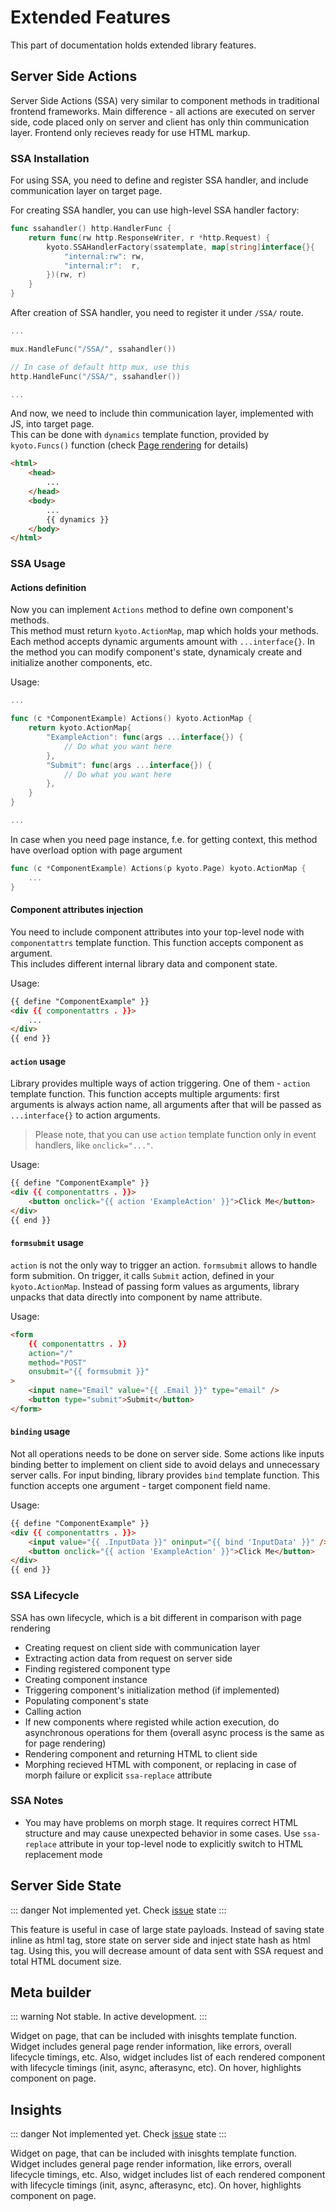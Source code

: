 # Extended Features

This part of documentation holds extended library features.

## Server Side Actions

Server Side Actions (SSA) very similar to component methods in traditional frontend frameworks.
Main difference - all actions are executed on server side, code placed only on server and client has only thin communication layer.
Frontend only recieves ready for use HTML markup.  

### SSA Installation

For using SSA, you need to define and register SSA handler, and include communication layer on target page.  

For creating SSA handler, you can use high-level SSA handler factory:

```go
func ssahandler() http.HandlerFunc {
    return func(rw http.ResponseWriter, r *http.Request) {
        kyoto.SSAHandlerFactory(ssatemplate, map[string]interface{}{
            "internal:rw": rw,
            "internal:r":  r,
        })(rw, r)
    }
}
```

After creation of SSA handler, you need to register it under `/SSA/` route.

```go
...

mux.HandleFunc("/SSA/", ssahandler())

// In case of default http mux, use this
http.HandleFunc("/SSA/", ssahandler())

...
```

And now, we need to include thin communication layer, implemented with JS, into target page.  
This can be done with `dynamics` template function, provided by `kyoto.Funcs()` function (check [Page rendering](/core-features/#page-rendering) for details)

```html
<html>
    <head>
        ...
    </head>
    <body>
        ...
        {{ dynamics }}
    </body>
</html>
```

### SSA Usage

#### Actions definition

Now you can implement `Actions` method to define own component's methods.  
This method must return `kyoto.ActionMap`, map which holds your methods. Each method accepts dynamic arguments amount with `...interface{}`.
In the method you can modify component's state, dynamicaly create and initialize another components, etc.

Usage:

```go
...

func (c *ComponentExample) Actions() kyoto.ActionMap {
    return kyoto.ActionMap{
        "ExampleAction": func(args ...interface{}) {
            // Do what you want here
        },
        "Submit": func(args ...interface{}) {
            // Do what you want here
        },
    }
}

...
```

In case when you need page instance, f.e. for getting context, this method have overload option with page argument

```go
func (c *ComponentExample) Actions(p kyoto.Page) kyoto.ActionMap {
    ...
}
```

#### Component attributes injection

You need to include component attributes into your top-level node with `componentattrs` template function. This function accepts component as argument.  
This includes different internal library data and component state.

Usage:

```html
{{ define "ComponentExample" }}
<div {{ componentattrs . }}>
    ...
</div>
{{ end }}
```

#### `action` usage

Library provides multiple ways of action triggering. One of them - `action` template function. This function accepts multiple arguments: first arguments is always action name, all arguments after that will be passed as `...interface{}` to action arguments.  

> Please note, that you can use `action` template function only in event handlers, like `onclick="..."`.  

Usage:

```html
{{ define "ComponentExample" }}
<div {{ componentattrs . }}>
    <button onclick="{{ action 'ExampleAction' }}">Click Me</button>
</div>
{{ end }}
```

#### `formsubmit` usage

`action` is not the only way to trigger an action. `formsubmit` allows to handle form submition. On trigger, it calls `Submit` action, defined in your `kyoto.ActionMap`.
Instead of passing form values as arguments, library unpacks that data directly into component by name attribute.

Usage:

```html
<form
    {{ componentattrs . }}
    action="/" 
    method="POST"
    onsubmit="{{ formsubmit }}"
>
    <input name="Email" value="{{ .Email }}" type="email" />
    <button type="submit">Submit</button>
</form>
```

#### `binding` usage

Not all operations needs to be done on server side. Some actions like inputs binding better to implement on client side to avoid delays and unnecessary server calls.
For input binding, library provides `bind` template function. This function accepts one argument - target component field name.

Usage:

```html
{{ define "ComponentExample" }}
<div {{ componentattrs . }}>
    <input value="{{ .InputData }}" oninput="{{ bind 'InputData' }}" />
    <button onclick="{{ action 'ExampleAction' }}">Click Me</button>
</div>
{{ end }}
```

### SSA Lifecycle

SSA has own lifecycle, which is a bit different in comparison with page rendering  

- Creating request on client side with communication layer
- Extracting action data from request on server side
- Finding registered component type
- Creating component instance
- Triggering component's initialization method (if implemented)
- Populating component's state
- Calling action
- If new components where registed while action execution, do asynchronous operations for them (overall async process is the same as for page rendering)
- Rendering component and returning HTML to client side
- Morphing recieved HTML with component, or replacing in case of morph failure or explicit `ssa-replace` attribute

### SSA Notes

- You may have problems on morph stage. It requires correct HTML structure and may cause unexpected behavior in some cases. Use `ssa-replace` attribute in your top-level node to explicitly switch to HTML replacement mode

## Server Side State

::: danger
Not implemented yet. Check [issue](https://github.com/yuriizinets/kyoto/issues/28) state
:::

This feature is useful in case of large state payloads.
Instead of saving state inline as html tag, store state on server side and inject state hash as html tag.
Using this, you will decrease amount of data sent with SSA request and total HTML document size.

## Meta builder

::: warning
Not stable. In active development.
:::

Widget on page, that can be included with inisghts template function. Widget includes general page render information, like errors, overall lifecycle timings, etc. Also, widget includes list of each rendered component with lifecycle timings (init, async, afterasync, etc). On hover, highlights component on page.

## Insights

::: danger
Not implemented yet. Check [issue](https://github.com/yuriizinets/kyoto/issues/26) state
:::

Widget on page, that can be included with inisghts template function. Widget includes general page render information, like errors, overall lifecycle timings, etc. Also, widget includes list of each rendered component with lifecycle timings (init, async, afterasync, etc). On hover, highlights component on page.